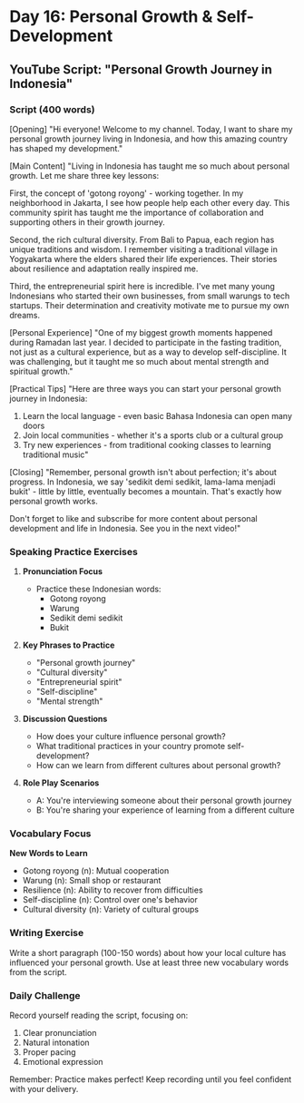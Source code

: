 # Day 16: Personal Growth & Self-Development

## YouTube Script: "Personal Growth Journey in Indonesia"

### Script (400 words)

[Opening]
"Hi everyone! Welcome to my channel. Today, I want to share my personal growth journey living in Indonesia, and how this amazing country has shaped my development."

[Main Content]
"Living in Indonesia has taught me so much about personal growth. Let me share three key lessons:

First, the concept of 'gotong royong' - working together. In my neighborhood in Jakarta, I see how people help each other every day. This community spirit has taught me the importance of collaboration and supporting others in their growth journey.

Second, the rich cultural diversity. From Bali to Papua, each region has unique traditions and wisdom. I remember visiting a traditional village in Yogyakarta where the elders shared their life experiences. Their stories about resilience and adaptation really inspired me.

Third, the entrepreneurial spirit here is incredible. I've met many young Indonesians who started their own businesses, from small warungs to tech startups. Their determination and creativity motivate me to pursue my own dreams.

[Personal Experience]
"One of my biggest growth moments happened during Ramadan last year. I decided to participate in the fasting tradition, not just as a cultural experience, but as a way to develop self-discipline. It was challenging, but it taught me so much about mental strength and spiritual growth."

[Practical Tips]
"Here are three ways you can start your personal growth journey in Indonesia:

1. Learn the local language - even basic Bahasa Indonesia can open many doors
2. Join local communities - whether it's a sports club or a cultural group
3. Try new experiences - from traditional cooking classes to learning traditional music"

[Closing]
"Remember, personal growth isn't about perfection; it's about progress. In Indonesia, we say 'sedikit demi sedikit, lama-lama menjadi bukit' - little by little, eventually becomes a mountain. That's exactly how personal growth works.

Don't forget to like and subscribe for more content about personal development and life in Indonesia. See you in the next video!"

### Speaking Practice Exercises

1. **Pronunciation Focus**
   - Practice these Indonesian words:
     - Gotong royong
     - Warung
     - Sedikit demi sedikit
     - Bukit

2. **Key Phrases to Practice**
   - "Personal growth journey"
   - "Cultural diversity"
   - "Entrepreneurial spirit"
   - "Self-discipline"
   - "Mental strength"

3. **Discussion Questions**
   - How does your culture influence personal growth?
   - What traditional practices in your country promote self-development?
   - How can we learn from different cultures about personal growth?

4. **Role Play Scenarios**
   - A: You're interviewing someone about their personal growth journey
   - B: You're sharing your experience of learning from a different culture

### Vocabulary Focus

**New Words to Learn**
- Gotong royong (n): Mutual cooperation
- Warung (n): Small shop or restaurant
- Resilience (n): Ability to recover from difficulties
- Self-discipline (n): Control over one's behavior
- Cultural diversity (n): Variety of cultural groups

### Writing Exercise

Write a short paragraph (100-150 words) about how your local culture has influenced your personal growth. Use at least three new vocabulary words from the script.

### Daily Challenge

Record yourself reading the script, focusing on:
1. Clear pronunciation
2. Natural intonation
3. Proper pacing
4. Emotional expression

Remember: Practice makes perfect! Keep recording until you feel confident with your delivery.